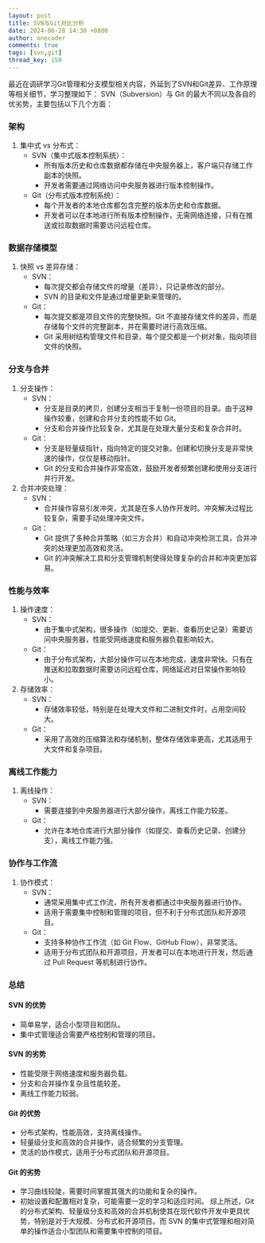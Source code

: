 ```yaml
---
layout: post
title: SVN与Git对比分析
date: 2024-06-28 14:30 +0800
author: onecoder
comments: true
tags: [svn,git]
thread_key: 150
---
```

最近在调研学习Git管理和分支模型相关内容，外延到了SVN和Git差异、工作原理等相关细节，学习整理如下：
SVN（Subversion）与 Git 的最大不同以及各自的优劣势，主要包括以下几个方面：
### 架构
1. 集中式 vs 分布式：
    - SVN（集中式版本控制系统）：
        - 所有版本历史和仓库数据都存储在中央服务器上，客户端只存储工作副本的快照。
        - 开发者需要通过网络访问中央服务器进行版本控制操作。
    - Git（分布式版本控制系统）：
        - 每个开发者的本地仓库都包含完整的版本历史和仓库数据。
        - 开发者可以在本地进行所有版本控制操作，无需网络连接，只有在推送或拉取数据时需要访问远程仓库。
### 数据存储模型
1. 快照 vs 差异存储：
    - SVN：
        - 每次提交都会存储文件的增量（差异），只记录修改的部分。
        - SVN 的目录和文件是通过增量更新来管理的。
    - Git：
        - 每次提交都是项目文件的完整快照。Git 不直接存储文件的差异，而是存储每个文件的完整副本，并在需要时进行高效压缩。
        - Git 采用树结构管理文件和目录，每个提交都是一个树对象，指向项目文件的快照。
### 分支与合并
1. 分支操作：
    - SVN：
        - 分支是目录的拷贝，创建分支相当于复制一份项目的目录。由于这种操作较重，创建和合并分支的性能不如 Git。
        - 分支和合并操作比较复杂，尤其是在处理大量分支和复杂合并时。
    - Git：
        - 分支是轻量级指针，指向特定的提交对象。创建和切换分支是非常快速的操作，仅仅是移动指针。
        - Git 的分支和合并操作非常高效，鼓励开发者频繁创建和使用分支进行并行开发。
2. 合并冲突处理：
    - SVN：
        - 合并操作容易引发冲突，尤其是在多人协作开发时。冲突解决过程比较复杂，需要手动处理冲突文件。
    - Git：
        - Git 提供了多种合并策略（如三方合并）和自动冲突检测工具，合并冲突的处理更加高效和灵活。
        - Git 的冲突解决工具和分支管理机制使得处理复杂的合并和冲突更加容易。
### 性能与效率
1. 操作速度：
    - SVN：
        - 由于集中式架构，很多操作（如提交、更新、查看历史记录）需要访问中央服务器，性能受网络速度和服务器负载影响较大。
    - Git：
        - 由于分布式架构，大部分操作可以在本地完成，速度非常快。只有在推送和拉取数据时需要访问远程仓库，网络延迟对日常操作影响较小。
2. 存储效率：
    - SVN：
        - 存储效率较低，特别是在处理大文件和二进制文件时，占用空间较大。
    - Git：
        - 采用了高效的压缩算法和存储机制，整体存储效率更高，尤其适用于大文件和复杂项目。
### 离线工作能力
1. 离线操作：
    - SVN：
        - 需要连接到中央服务器进行大部分操作，离线工作能力较差。
    - Git：
        - 允许在本地仓库进行大部分操作（如提交、查看历史记录、创建分支），离线工作能力强。
### 协作与工作流
1. 协作模式：
    - SVN：
        - 通常采用集中式工作流，所有开发者都通过中央服务器进行协作。
        - 适用于需要集中控制和管理的项目，但不利于分布式团队和开源项目。
    - Git：
        - 支持多种协作工作流（如 Git Flow、GitHub Flow），非常灵活。
        - 适用于分布式团队和开源项目，开发者可以在本地进行开发，然后通过 Pull Request 等机制进行协作。
### 总结
#### SVN 的优势
- 简单易学，适合小型项目和团队。
- 集中式管理适合需要严格控制和管理的项目。
#### SVN 的劣势
- 性能受限于网络速度和服务器负载。
- 分支和合并操作复杂且性能较差。
- 离线工作能力较弱。
#### Git 的优势
- 分布式架构，性能高效，支持离线操作。
- 轻量级分支和高效的合并操作，适合频繁的分支管理。
- 灵活的协作模式，适用于分布式团队和开源项目。
#### Git 的劣势
- 学习曲线较陡，需要时间掌握其强大的功能和复杂的操作。
- 初始设置和配置相对复杂，可能需要一定的学习和适应时间。
综上所述，Git 的分布式架构、轻量级分支和高效的合并机制使其在现代软件开发中更具优势，特别是对于大规模、分布式和开源项目。而 SVN 的集中式管理和相对简单的操作适合小型团队和需要集中控制的项目。
